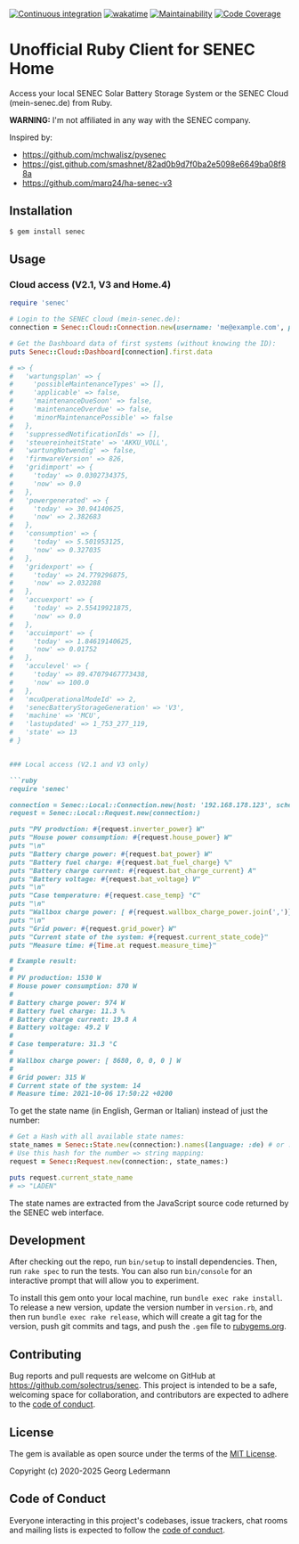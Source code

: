 [![Continuous integration](https://github.com/solectrus/senec/actions/workflows/push.yml/badge.svg)](https://github.com/solectrus/senec/actions/workflows/push.yml)
[![wakatime](https://wakatime.com/badge/user/697af4f5-617a-446d-ba58-407e7f3e0243/project/84ac7dc2-9288-497c-bb20-9c6123d3de66.svg)](https://wakatime.com/badge/user/697af4f5-617a-446d-ba58-407e7f3e0243/project/84ac7dc2-9288-497c-bb20-9c6123d3de66)
[![Maintainability](https://qlty.sh/gh/solectrus/projects/senec/maintainability.svg)](https://qlty.sh/gh/solectrus/projects/senec)
[![Code Coverage](https://qlty.sh/gh/solectrus/projects/senec/coverage.svg)](https://qlty.sh/gh/solectrus/projects/senec)

# Unofficial Ruby Client for SENEC Home

Access your local SENEC Solar Battery Storage System or the SENEC Cloud (mein-senec.de) from Ruby.

**WARNING:** I'm not affiliated in any way with the SENEC company.

Inspired by:

- https://github.com/mchwalisz/pysenec
- https://gist.github.com/smashnet/82ad0b9d7f0ba2e5098e6649ba08f88a
- https://github.com/marq24/ha-senec-v3

## Installation

```bash
$ gem install senec
```

## Usage

### Cloud access (V2.1, V3 and Home.4)

````ruby
require 'senec'

# Login to the SENEC cloud (mein-senec.de):
connection = Senec::Cloud::Connection.new(username: 'me@example.com', password: 'my-secret-senec-password')

# Get the Dashboard data of first systems (without knowing the ID):
puts Senec::Cloud::Dashboard[connection].first.data

# => {
#   'wartungsplan' => {
#     'possibleMaintenanceTypes' => [],
#     'applicable' => false,
#     'maintenanceDueSoon' => false,
#     'maintenanceOverdue' => false,
#     'minorMaintenancePossible' => false
#   },
#   'suppressedNotificationIds' => [],
#   'steuereinheitState' => 'AKKU_VOLL',
#   'wartungNotwendig' => false,
#   'firmwareVersion' => 826,
#   'gridimport' => {
#     'today' => 0.0302734375,
#     'now' => 0.0
#   },
#   'powergenerated' => {
#     'today' => 30.94140625,
#     'now' => 2.382683
#   },
#   'consumption' => {
#     'today' => 5.501953125,
#     'now' => 0.327035
#   },
#   'gridexport' => {
#     'today' => 24.779296875,
#     'now' => 2.032288
#   },
#   'accuexport' => {
#     'today' => 2.55419921875,
#     'now' => 0.0
#   },
#   'accuimport' => {
#     'today' => 1.84619140625,
#     'now' => 0.01752
#   },
#   'acculevel' => {
#     'today' => 89.47079467773438,
#     'now' => 100.0
#   },
#   'mcuOperationalModeId' => 2,
#   'senecBatteryStorageGeneration' => 'V3',
#   'machine' => 'MCU',
#   'lastupdated' => 1_753_277_119,
#   'state' => 13
# }


### Local access (V2.1 and V3 only)

```ruby
require 'senec'

connection = Senec::Local::Connection.new(host: '192.168.178.123', schema: 'https')
request = Senec::Local::Request.new(connection:)

puts "PV production: #{request.inverter_power} W"
puts "House power consumption: #{request.house_power} W"
puts "\n"
puts "Battery charge power: #{request.bat_power} W"
puts "Battery fuel charge: #{request.bat_fuel_charge} %"
puts "Battery charge current: #{request.bat_charge_current} A"
puts "Battery voltage: #{request.bat_voltage} V"
puts "\n"
puts "Case temperature: #{request.case_temp} °C"
puts "\n"
puts "Wallbox charge power: [ #{request.wallbox_charge_power.join(',')} ] W"
puts "\n"
puts "Grid power: #{request.grid_power} W"
puts "Current state of the system: #{request.current_state_code}"
puts "Measure time: #{Time.at request.measure_time}"

# Example result:
#
# PV production: 1530 W
# House power consumption: 870 W
#
# Battery charge power: 974 W
# Battery fuel charge: 11.3 %
# Battery charge current: 19.8 A
# Battery voltage: 49.2 V
#
# Case temperature: 31.3 °C
#
# Wallbox charge power: [ 8680, 0, 0, 0 ] W
#
# Grid power: 315 W
# Current state of the system: 14
# Measure time: 2021-10-06 17:50:22 +0200
````

To get the state name (in English, German or Italian) instead of just the number:

```ruby
# Get a Hash with all available state names:
state_names = Senec::State.new(connection:).names(language: :de) # or :en or :it
# Use this hash for the number => string mapping:
request = Senec::Request.new(connection:, state_names:)

puts request.current_state_name
# => "LADEN"
```

The state names are extracted from the JavaScript source code returned by the SENEC web interface.

## Development

After checking out the repo, run `bin/setup` to install dependencies. Then, run `rake spec` to run the tests. You can also run `bin/console` for an interactive prompt that will allow you to experiment.

To install this gem onto your local machine, run `bundle exec rake install`. To release a new version, update the version number in `version.rb`, and then run `bundle exec rake release`, which will create a git tag for the version, push git commits and tags, and push the `.gem` file to [rubygems.org](https://rubygems.org).

## Contributing

Bug reports and pull requests are welcome on GitHub at https://github.com/solectrus/senec. This project is intended to be a safe, welcoming space for collaboration, and contributors are expected to adhere to the [code of conduct](https://github.com/solectrus/senec/blob/master/CODE_OF_CONDUCT.md).

## License

The gem is available as open source under the terms of the [MIT License](https://opensource.org/licenses/MIT).

Copyright (c) 2020-2025 Georg Ledermann

## Code of Conduct

Everyone interacting in this project's codebases, issue trackers, chat rooms and mailing lists is expected to follow the [code of conduct](https://github.com/solectrus/senec/blob/master/CODE_OF_CONDUCT.md).
